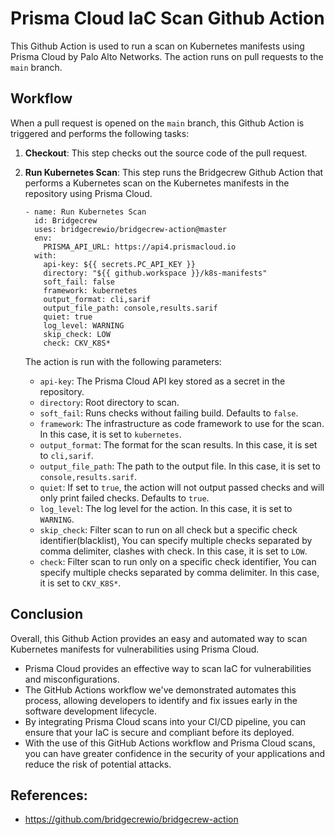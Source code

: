 # Prisma Cloud IaC Scan Github Action

This Github Action is used to run a scan on Kubernetes manifests using Prisma Cloud by Palo Alto Networks. The action runs on pull requests to the `main` branch.

## Workflow

When a pull request is opened on the `main` branch, this Github Action is triggered and performs the following tasks:

1. **Checkout**: This step checks out the source code of the pull request.
2. **Run Kubernetes Scan**: This step runs the Bridgecrew Github Action that performs a Kubernetes scan on the Kubernetes manifests in the repository using Prisma Cloud. 

   ```
   - name: Run Kubernetes Scan
     id: Bridgecrew
     uses: bridgecrewio/bridgecrew-action@master
     env:
       PRISMA_API_URL: https://api4.prismacloud.io
     with:
       api-key: ${{ secrets.PC_API_KEY }}
       directory: "${{ github.workspace }}/k8s-manifests"
       soft_fail: false
       framework: kubernetes
       output_format: cli,sarif
       output_file_path: console,results.sarif
       quiet: true
       log_level: WARNING
       skip_check: LOW
       check: CKV_K8S*
   ```
   The action is run with the following parameters:
      - `api-key`: The Prisma Cloud API key stored as a secret in the repository.
      - `directory`: Root directory to scan.
      - `soft_fail`: Runs checks without failing build. Defaults to `false`.
      - `framework`: The infrastructure as code framework to use for the scan. In this case, it is set to `kubernetes`.
      - `output_format`: The format for the scan results. In this case, it is set to `cli,sarif`.
      - `output_file_path`: The path to the output file. In this case, it is set to `console,results.sarif`.
      - `quiet`: If set to `true`, the action will not output passed checks and will only print failed checks. Defaults to `true`.
      - `log_level`: The log level for the action. In this case, it is set to `WARNING`.
      - `skip_check`: Filter scan to run on all check but a specific check identifier(blacklist), You can specify multiple checks separated by comma delimiter, clashes with check. In this case, it is set to `LOW`.
      - `check`: Filter scan to run only on a specific check identifier, You can specify multiple checks separated by comma delimiter. In this case, it is set to `CKV_K8S*`.
   
## Conclusion

Overall, this Github Action provides an easy and automated way to scan Kubernetes manifests for vulnerabilities using Prisma Cloud.
- Prisma Cloud provides an effective way to scan IaC for vulnerabilities and misconfigurations. 
- The GitHub Actions workflow we've demonstrated automates this process, allowing developers to identify and fix issues early in the software development lifecycle. 
- By integrating Prisma Cloud scans into your CI/CD pipeline, you can ensure that your IaC is secure and compliant before its deployed. 
- With the use of this GitHub Actions workflow and Prisma Cloud scans, you can have greater confidence in the security of your applications and reduce the risk of potential attacks.


## References:
- https://github.com/bridgecrewio/bridgecrew-action
